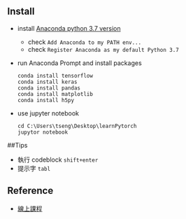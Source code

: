 ## Install

- install [Anaconda python 3.7 version](https://www.anaconda.com/distribution/)
  - check `Add Anaconda to my PATH env...`
  - check `Register Anaconda as my default Python 3.7`
- run Anaconda Prompt and install packages

  ```
  conda install tensorflow
  conda install keras
  conda install pandas
  conda install matplotlib
  conda install h5py
  ```

- use jupyter notebook

  ```
  cd C:\Users\tseng\Desktop\learnPytorch
  jupytor notebook
  ```

##Tips

- 執行 codeblock `shift+enter`
- 提示字 `tabl`

## Reference

- [線上課程](http://moocs.nccu.edu.tw/course/172/intro)

